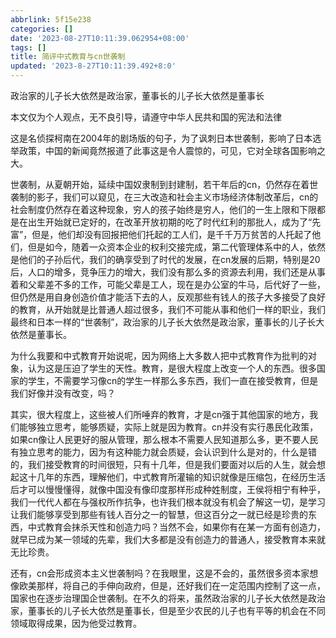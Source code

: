 ```yaml
---
abbrlink: 5f15e238
categories: []
date: '2023-08-27T10:11:39.062954+08:00'
tags: []
title: 简评中式教育与cn世袭制
updated: '2023-8-27T10:11:39.492+8:0'
---
```

政治家的儿子长大依然是政治家，董事长的儿子长大依然是董事长

本文仅为个人观点，无不良引导，请遵守中华人民共和国的宪法和法律

这是名侦探柯南在2004年的剧场版的句子，为了讽刺日本世袭制，影响了日本选举政策，中国的新闻竟然报道了此事这是令人震惊的，可见，它对全球各国影响之大。

世袭制，从夏朝开始，延续中国奴隶制到封建制，若干年后的cn，仍然存在着世袭制的影子，我们可以窥见，在三大改造和社会主义市场经济体制改革后，cn的社会制度仍然存在着这种现象，穷人的孩子始终是穷人，他们的一生上限和下限都是在出生开始就已定好的，在改革开放初期的吃了时代红利的那批人，成为了“先富”，但是，他们却没有回报把他们托起的工人们，是千千万万贫苦的人托起了他们，但是如今，随着一众资本企业的权利交接完成，第二代管理体系中的人，依然是他们的子孙后代，我们的确享受到了时代的发展，在cn发展的后期，特别是20后，人口的增多，竞争压力的增大，我们没有那么多的资源去利用，我们还是从事着和父辈差不多的工作，可能父辈是工人，现在是办公室的牛马，后代好了一些，但仍然是用自身创造价值才能活下去的人，反观那些有钱人的孩子大多接受了良好的教育，从开始就是比普通人超过很多，我们不可能从事和他们一样的职业，我们最终和日本一样的“世袭制”，政治家的儿子长大依然是政治家，董事长的儿子长大依然是董事长。

为什么我要和中式教育开始说呢，因为网络上大多数人把中式教育作为批判的对象，认为这是压迫了学生的天性。教育，是很大程度上改变一个人的东西。很多国家的学生，不需要学习像cn的学生一样那么多东西，我们一直在接受教育，但是我们好像并没有改变，吗？

其实，很大程度上，这些被人们所唾弃的教育，才是cn强于其他国家的地方，我们能够独立思考，能够质疑，实际上就是因为教育。cn并没有实行愚民化政策，如果cn像让人民更好的服从管理，那么根本不需要人民知道那么多，更不要人民有独立思考的能力，因为有这种能力就会质疑，会认识到什么是对的，什么是错的，我们接受教育的时间很短，只有十几年，但是我们要面对以后的人生，就会想起这十几年的东西，理解他们，中式教育所灌输的知识就像是压缩包，在经历生活后才可以慢慢懂得，就像中国没有像印度那样形成种姓制度，王侯将相宁有种乎，我们一代代人都在与强权所作抗争，也许我们根本就没有机会了解这一切，是学习让我们能够享受到那些有钱人百分之一的智慧，但这百分之一就已经是珍贵的东西，中式教育会抹杀天性和创造力吗？当然不会，如果你有在某一方面有创造力，就早已成为某一领域的先辈，我们大多都是没有创造力的普通人，接受教育本来就无比珍贵。

还有，cn会形成资本主义世袭制吗？在我眼里，这是不会的，虽然很多资本家想像欧美那样，将自己的手伸向政府，但是，还好我们在一定范围内控制了这一点，国家也在逐步治理国企世袭制。在不久的将来，虽然政治家的儿子长大依然是政治家，董事长的儿子长大依然是董事长，但是至少农民的儿子也有平等的机会在不同领域取得成果，因为他受过教育。